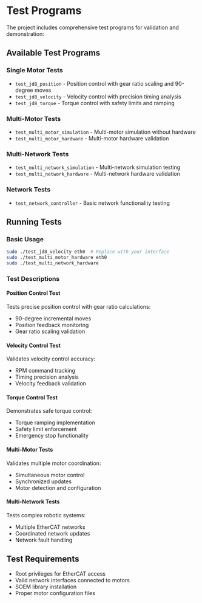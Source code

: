 # Test Programs

The project includes comprehensive test programs for validation and demonstration:

## Available Test Programs

### Single Motor Tests
- `test_jd8_position` - Position control with gear ratio scaling and 90-degree moves
- `test_jd8_velocity` - Velocity control with precision timing analysis  
- `test_jd8_torque` - Torque control with safety limits and ramping

### Multi-Motor Tests
- `test_multi_motor_simulation` - Multi-motor simulation without hardware
- `test_multi_motor_hardware` - Multi-motor hardware validation

### Multi-Network Tests
- `test_multi_network_simulation` - Multi-network simulation testing
- `test_multi_network_hardware` - Multi-network hardware validation

### Network Tests
- `test_network_controller` - Basic network functionality testing

## Running Tests

### Basic Usage
```bash
sudo ./test_jd8_velocity eth0  # Replace with your interface
sudo ./test_multi_motor_hardware eth0
sudo ./test_multi_network_hardware
```

### Test Descriptions

#### Position Control Test
Tests precise position control with gear ratio calculations:
- 90-degree incremental moves
- Position feedback monitoring
- Gear ratio scaling validation

#### Velocity Control Test
Validates velocity control accuracy:
- RPM command tracking
- Timing precision analysis
- Velocity feedback validation

#### Torque Control Test
Demonstrates safe torque control:
- Torque ramping implementation
- Safety limit enforcement
- Emergency stop functionality

#### Multi-Motor Tests
Validates multiple motor coordination:
- Simultaneous motor control
- Synchronized updates
- Motor detection and configuration

#### Multi-Network Tests
Tests complex robotic systems:
- Multiple EtherCAT networks
- Coordinated network updates
- Network fault handling

## Test Requirements

- Root privileges for EtherCAT access
- Valid network interfaces connected to motors
- SOEM library installation
- Proper motor configuration files